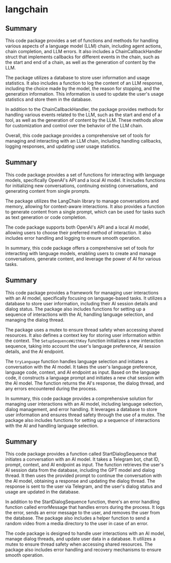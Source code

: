 # langchain

## Summary

This code package provides a set of functions and methods for handling various aspects of a language model (LLM) chain, including agent actions, chain completion, and LLM errors. It also includes a ChainCallbackHandler struct that implements callbacks for different events in the chain, such as the start and end of a chain, as well as the generation of content by the LLM.

The package utilizes a database to store user information and usage statistics. It also includes a function to log the content of an LLM response, including the choice made by the model, the reason for stopping, and the generation information. This information is used to update the user's usage statistics and store them in the database.

In addition to the ChainCallbackHandler, the package provides methods for handling various events related to the LLM, such as the start and end of a tool, as well as the generation of content by the LLM. These methods allow for customization and control over the behavior of the LLM chain.

Overall, this code package provides a comprehensive set of tools for managing and interacting with an LLM chain, including handling callbacks, logging responses, and updating user usage statistics.



## Summary

This code package provides a set of functions for interacting with language models, specifically OpenAI's API and a local AI model. It includes functions for initializing new conversations, continuing existing conversations, and generating content from single prompts.

The package utilizes the LangChain library to manage conversations and memory, allowing for context-aware interactions. It also provides a function to generate content from a single prompt, which can be used for tasks such as text generation or code completion.

The code package supports both OpenAI's API and a local AI model, allowing users to choose their preferred method of interaction. It also includes error handling and logging to ensure smooth operation.

In summary, this code package offers a comprehensive set of tools for interacting with language models, enabling users to create and manage conversations, generate content, and leverage the power of AI for various tasks.



## Summary

This code package provides a framework for managing user interactions with an AI model, specifically focusing on language-based tasks. It utilizes a database to store user information, including their AI session details and dialog status. The package also includes functions for setting up a sequence of interactions with the AI, handling language selection, and managing the dialog thread.

The package uses a mutex to ensure thread safety when accessing shared resources. It also defines a context key for storing user information within the context. The `SetupSequenceWithKey` function initializes a new interaction sequence, taking into account the user's language preference, AI session details, and the AI endpoint.

The `tryLanguage` function handles language selection and initiates a conversation with the AI model. It takes the user's language preference, language code, context, and AI endpoint as input. Based on the language code, it constructs a language prompt and initiates a new chat session with the AI model. The function returns the AI's response, the dialog thread, and any errors encountered during the process.

In summary, this code package provides a comprehensive solution for managing user interactions with an AI model, including language selection, dialog management, and error handling. It leverages a database to store user information and ensures thread safety through the use of a mutex. The package also includes functions for setting up a sequence of interactions with the AI and handling language selection.



## Summary

This code package provides a function called StartDialogSequence that initiates a conversation with an AI model. It takes a Telegram bot, chat ID, prompt, context, and AI endpoint as input. The function retrieves the user's AI session data from the database, including the GPT model and dialog thread. It then uses the provided prompt to continue the conversation with the AI model, obtaining a response and updating the dialog thread. The response is sent to the user via Telegram, and the user's dialog status and usage are updated in the database.

In addition to the StartDialogSequence function, there's an error handling function called errorMessage that handles errors during the process. It logs the error, sends an error message to the user, and removes the user from the database. The package also includes a helper function to send a random video from a media directory to the user in case of an error.

The code package is designed to handle user interactions with an AI model, manage dialog threads, and update user data in a database. It utilizes a mutex to ensure thread safety when accessing shared resources. The package also includes error handling and recovery mechanisms to ensure smooth operation.



